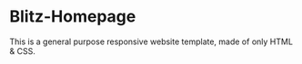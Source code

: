 # Blitz-Homepage
This is a general purpose responsive website template, made of only HTML &amp; CSS.
